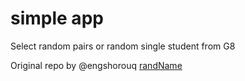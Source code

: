 # simple app
Select random pairs or random single student from G8

Original repo by @engshorouq [randName](https://github.com/engshorouq/randName)
